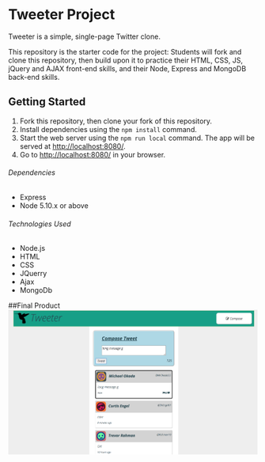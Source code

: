 # Tweeter Project

Tweeter is a simple, single-page Twitter clone.

This repository is the starter code for the project: Students will fork and clone this repository, then build upon it to practice their HTML, CSS, JS, jQuery and AJAX front-end skills, and their Node, Express and MongoDB back-end skills.

## Getting Started

1. Fork this repository, then clone your fork of this repository.
2. Install dependencies using the `npm install` command.
3. Start the web server using the `npm run local` command. The app will be served at <http://localhost:8080/>.
4. Go to <http://localhost:8080/> in your browser.

###### Dependencies

- Express
- Node 5.10.x or above

###### Technologies Used

- Node.js
- HTML
- CSS
- JQuerry
- Ajax
- MongoDb

##Final Product
!["Tweeter: Single page tweet app"](https://github.com/ashToronto/Tweeter/blob/master/tweeter/docs/Tweeter.png?raw=true)












